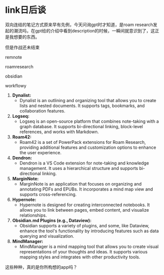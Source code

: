 # link日后谈











双向连结的笔记方式原来早有先例，今天问询gpt时才知道，是roam research发起的潮流吗，在gpt给的介绍中看到description的时候，一瞬间就意识到了，这正是我想要的东西。



但是作战还未结束



remnote 

roamresearch

obsidian

workflowy



1. **Dynalist:**
   - Dynalist is an outlining and organizing tool that allows you to create lists and nested documents. It supports tags, bookmarks, and collaboration features.
2. **Logseq:**
   - Logseq is an open-source platform that combines note-taking with a graph database. It supports bi-directional linking, block-level references, and works with Markdown.
3. **Roam42:**
   - Roam42 is a set of PowerPack extensions for Roam Research, providing additional features and customization options to enhance the user experience.
4. **Dendron:**
   - Dendron is a VS Code extension for note-taking and knowledge management. It uses a hierarchical structure and supports bi-directional linking.
5. **MarginNote:**
   - MarginNote is an application that focuses on organizing and annotating PDFs and EPUBs. It incorporates a mind map view and supports cross-referencing.
6. **Hypernote:**
   - Hypernote is designed for creating interconnected notebooks. It allows you to link between pages, embed content, and visualize relationships.
7. **Obsidian.md Plugins (e.g., Dataview):**
   - Obsidian supports a variety of plugins, and some, like Dataview, enhance the tool's functionality by introducing features such as data querying and visualization.
8. **MindManager:**
   - MindManager is a mind mapping tool that allows you to create visual representations of your thoughts and ideas. It supports various mapping styles and integrates with other productivity tools.















这些种种，真的是你所构想的app吗？











































